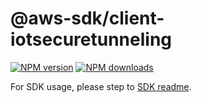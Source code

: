 # @aws-sdk/client-iotsecuretunneling

[![NPM version](https://img.shields.io/npm/v/@aws-sdk/client-iotsecuretunneling/beta.svg)](https://www.npmjs.com/package/@aws-sdk/client-iotsecuretunneling)
[![NPM downloads](https://img.shields.io/npm/dm/@aws-sdk/client-iotsecuretunneling.svg)](https://www.npmjs.com/package/@aws-sdk/client-iotsecuretunneling)

For SDK usage, please step to [SDK readme](https://github.com/aws/aws-sdk-js-v3).
